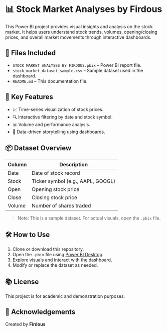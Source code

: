 # 📊 Stock Market Analyses by Firdous

This Power BI project provides visual insights and analysis on the stock market. It helps users understand stock trends, volumes, opening/closing prices, and overall market movements through interactive dashboards.

## 📁 Files Included

- `STOCK MARKET ANALYSES BY FIRDOUS.pbix` – Power BI report file.
- `stock_market_dataset_sample.csv` – Sample dataset used in the dashboard.
- `README.md` – This documentation file.

## 📌 Key Features

- 📈 Time-series visualization of stock prices.
- 🔍 Interactive filtering by date and stock symbol.
- 📊 Volume and performance analysis.
- 🧠 Data-driven storytelling using dashboards.

## 📦 Dataset Overview

| Column | Description              |
|--------|--------------------------|
| Date   | Date of stock record     |
| Stock  | Ticker symbol (e.g., AAPL, GOOGL) |
| Open   | Opening stock price      |
| Close  | Closing stock price      |
| Volume | Number of shares traded  |

> Note: This is a sample dataset. For actual visuals, open the `.pbix` file.

## 🛠 How to Use

1. Clone or download this repository.
2. Open the `.pbix` file using [Power BI Desktop](https://powerbi.microsoft.com/desktop/).
3. Explore visuals and interact with the dashboard.
4. Modify or replace the dataset as needed.

## 📚 License

This project is for academic and demonstration purposes.

## 🙌 Acknowledgements

Created by **Firdous**